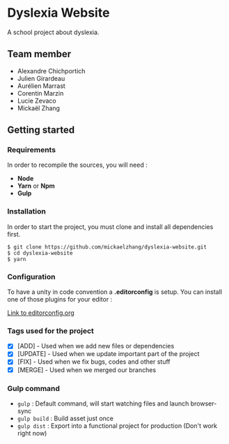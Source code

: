 # Dyslexia Website
A school project about dyslexia.

## Team member
* Alexandre Chichportich
* Julien Girardeau
* Aurélien Marrast
* Corentin Marzin
* Lucie Zevaco
* Mickaël Zhang

## Getting started
### Requirements

In order to recompile the sources, you will need :
* **Node**
* **Yarn** or **Npm**
* **Gulp**

### Installation

In order to start the project, you must clone and install all dependencies first.

```
$ git clone https://github.com/mickaelzhang/dyslexia-website.git
$ cd dyslexia-website
$ yarn
```

### Configuration
To have a unity in code convention a **.editorconfig** is setup.
You can install one of those plugins for your editor :

[Link to editorconfig.org](http://editorconfig.org/#download)

### Tags used for the project
- [X] [ADD] - Used when we add new files or dependencies
- [X] [UPDATE] - Used when we update important part of the project
- [X] [FIX] - Used when we fix bugs, codes and other stuff
- [X] [MERGE] - Used when we merged our branches

### Gulp command
- `gulp` : Default command, will start watching files and launch browser-sync
- `gulp build` : Build asset just once
- `gulp dist` : Export into a functional project for production (Don't work right now)
